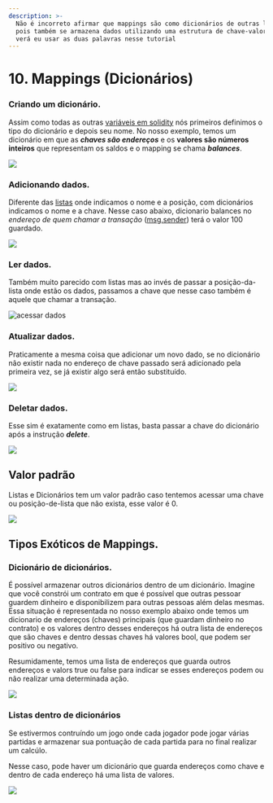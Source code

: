 ```yaml
---
description: >-
  Não é incorreto afirmar que mappings são como dicionários de outras linguagens
  pois também se armazena dados utilizando uma estrutura de chave-valor. Você
  verá eu usar as duas palavras nesse tutorial
---
```


# 10. Mappings (Dicionários)

### Criando um dicionário.

Assim como todas as outras [variáveis em solidity](tipos-de-variaveis.md) nós primeiros definimos o tipo do dicionário e depois seu nome. No nosso exemplo, temos um dicionário em que as _**chaves são endereços**_ e os **valores são números inteiros** que representam os saldos e o mapping se chama _**balances**_.

![](<../.gitbook/assets/image (28).png>)

### Adicionando dados.

Diferente das [listas](arrays-listas.md) onde indicamos o nome e a posição, com dicionários indicamos o nome e a chave. Nesse caso abaixo, dicionario balances no _endereço de quem chamar a transação_ ([msg.sender](variaveis-built-in-msg.sender-msg.value....md)) terá o valor 100 guardado.

![](<../.gitbook/assets/image (113).png>)

### Ler dados.

Também muito parecido com listas mas ao invés de passar a posição-da-lista onde estão os dados, passamos a chave que nesse caso também é aquele que chamar a transação.&#x20;



![acessar dados](<../.gitbook/assets/image (91).png>)

### Atualizar dados.

Praticamente a mesma coisa que adicionar um novo dado, se no dicionário não existir nada no endereço de chave passado será adicionado pela primeira vez, se já existir algo será então substituído.

![](<../.gitbook/assets/image (121).png>)

### Deletar dados.

Esse sim é exatamente como em listas, basta passar a chave do dicionário após a instrução _**delete**_.

![](<../.gitbook/assets/image (110).png>)

## Valor padrão

Listas e Dicionários tem um valor padrão caso tentemos acessar uma chave ou posição-de-lista que não exista, esse valor é 0.

![](<../.gitbook/assets/image (5).png>)

## Tipos Exóticos de Mappings.

### Dicionário de dicionários.

É possível armazenar outros dicionários dentro de um dicionário. Imagine que você constrói um contrato em que é possível que outras pessoar guardem dinheiro e disponibilizem para outras pessoas além delas mesmas. Essa situação é representada no nosso exemplo abaixo onde temos um dicionario de endereços (chaves) principais (que guardam dinheiro no contrato) e os valores dentro desses endereços há outra lista de endereços que são chaves e dentro dessas chaves há valores bool, que podem ser positivo ou negativo.

Resumidamente, temos uma lista de endereços que guarda outros endereços e valors true ou false para indicar se esses endereços podem ou não realizar uma determinada ação.

![](<../.gitbook/assets/image (98).png>)

### Listas dentro de dicionários

Se estivermos contruíndo um jogo onde cada jogador pode jogar várias partidas e armazenar sua pontuação de cada partida para no final realizar um calcúlo.

Nesse caso, pode haver um dicionário que guarda endereços como chave e dentro de cada endereço há uma lista de valores.

![](<../.gitbook/assets/image (85).png>)
